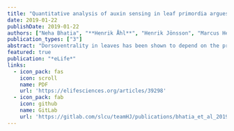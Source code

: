 ```yaml
---
title: "Quantitative analysis of auxin sensing in leaf primordia argues against proposed role in regulating leaf dorsoventrality"
date: 2019-01-22
publishDate: 2019-01-22
authors: ["Neha Bhatia", "**Henrik Åhl**", "Henrik Jönsson", "Marcus Heisler"]
publication_types: ["3"]
abstract: "Dorsoventrality in leaves has been shown to depend on the pre-patterned expression of KANADI and HD-ZIPIII genes within the plant shoot apical meristem (SAM). However, it has also been proposed that asymmetric auxin levels within initiating leaves help establish leaf polarity, based in part on observations of the DII auxin sensor. By analyzing and quantifying the expression of the R2D2 auxin sensor, we find that there is no obvious asymmetry in auxin levels during Arabidopsis leaf development. We further show that the mDII control sensor also exhibits an asymmetry in expression in developing leaf primordia early on, while it becomes more symmetric at a later developmental stage as reported previously. Together with other recent findings, our results argue against the importance of auxin asymmetry in establishing leaf polarity."
featured: true
publication: "*eLife*"
links:
  - icon_pack: fas
    icon: scroll
    name: PDF
    url: 'https://elifesciences.org/articles/39298'
  - icon_pack: fab
    icon: github
    name: GitLab
    url: 'https://gitlab.com/slcu/teamHJ/publications/bhatia_et_al_2019'
---
```

                                                                                                 
